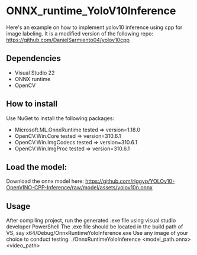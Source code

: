 # ONNX_runtime_YoloV10Inference
Here's an example on how to implement yolov10 inference using cpp for image labeling. It is a modified version of the following repo: https://github.com/DanielSarmiento04/yolov10cpp

## Dependencies
- Visual Studio 22
- ONNX runtime
- OpenCV

## How to install
Use NuGet to install the following packages:
- Microsoft.ML.OnnxRuntime   tested => version=1.18.0
- OpenCV.Win.Core            tested => version=310.6.1
- OpenCV.Win.ImgCodecs       tested => version=310.6.1
- OpenCV.Win.ImgProc         tested => version=310.6.1

## Load the model: 
Download the onnx model here: https://github.com/rlggyp/YOLOv10-OpenVINO-CPP-Inference/raw/model/assets/yolov10n.onnx

## Usage 
After compiling project, run the generated .exe file using visual studio developer PowerShell
The .exe file should be located in the build path of VS, say x64/Debug/OnnxRuntimeYoloInference.exe
Use any image of your choice to conduct testing. 
./OnnxRuntimeYoloInference <model_path.onnx> <video_path>
